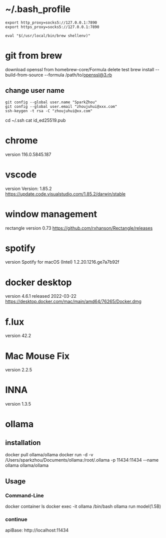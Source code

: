 # ~/.bash_profile
```
export http_proxy=socks5://127.0.0.1:7890
export https_proxy=socks5://127.0.0.1:7890

eval "$(/usr/local/bin/brew shellenv)"
```
# git from brew
download openssl from homebrew-core/Formula
delete test
brew install --build-from-source --formula /path/to/openssl@3.rb

## change user name
```
git config --global user.name "SparkZhou"
git config --global user.email "zhoujuhui@xxx.com"
ssh-keygen -t rsa -C "zhoujuhui@xx.com"
```
cd ~/.ssh
cat id_ed25519.pub
# chrome
version 116.0.5845.187
# vscode 
version Version: 1.85.2
https://update.code.visualstudio.com/1.85.2/darwin/stable
# window management
rectangle version 0.73
https://github.com/rxhanson/Rectangle/releases
# spotify
version
Spotify for macOS (Intel)
1.2.20.1216.ge7a7b92f
# docker desktop
version 4.6.1 released 2022-03-22
https://desktop.docker.com/mac/main/amd64/76265/Docker.dmg
# f.lux
version 42.2
# Mac Mouse Fix
version 2.2.5
# INNA 
version 1.3.5
# ollama
## installation
docker pull ollama/ollama
docker run -d -v /Users/sparkzhou/Documents/ollama:/root/.ollama -p 11434:11434 --name ollama ollama/ollama
## Usage
### Command-Line
docker container ls
docker exec -it ollama /bin/bash
ollama run model(1.5B)
### continue
apiBase: http://localhost:11434